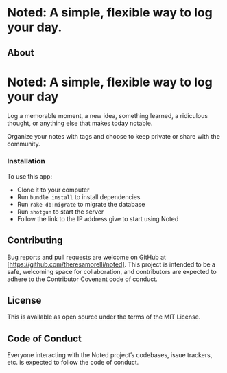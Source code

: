 # Noted: A simple, flexible way to log your day.

## About
# Noted: A simple, flexible way to log your day
Log a memorable moment, a new idea, something learned, a ridiculous thought, or anything else that makes today notable.

Organize your notes with tags and choose to keep private or share with the community.

### Installation
To use this app:
- Clone it to your computer
- Run `bundle install` to install dependencies
- Run `rake db:migrate` to migrate the database
- Run `shotgun` to start the server
- Follow the link to the IP address give to start using Noted

## Contributing
Bug reports and pull requests are welcome on GitHub at [https://github.com/theresamorelli/noted]. This project is intended to be a safe, welcoming space for collaboration, and contributors are expected to adhere to the Contributor Covenant code of conduct.

## License
This is available as open source under the terms of the MIT License.

## Code of Conduct
Everyone interacting with the Noted project’s codebases, issue trackers, etc. is expected to follow the code of conduct.